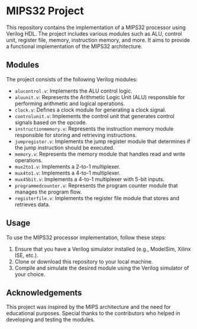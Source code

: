 # MIPS32 Project

This repository contains the implementation of a MIPS32 processor using Verilog HDL. The project includes various modules such as ALU, control unit, register file, memory, instruction memory, and more. It aims to provide a functional implementation of the MIPS32 architecture.

## Modules

The project consists of the following Verilog modules:

- `alucontrol.v`: Implements the ALU control logic.
- `aluunit.v`: Represents the Arithmetic Logic Unit (ALU) responsible for performing arithmetic and logical operations.
- `clock.v`: Defines a clock module for generating a clock signal.
- `controlunit.v`: Implements the control unit that generates control signals based on the opcode.
- `instructionmemory.v`: Represents the instruction memory module responsible for storing and retrieving instructions.
- `jumpregister.v`: Implements the jump register module that determines if the jump instruction should be executed.
- `memory.v`: Represents the memory module that handles read and write operations.
- `mux2to1.v`: Implements a 2-to-1 multiplexer.
- `mux4to1.v`: Implements a 4-to-1 multiplexer.
- `mux45bit.v`: Implements a 4-to-1 multiplexer with 5-bit inputs.
- `programmedcounter.v`: Represents the program counter module that manages the program flow.
- `registerfile.v`: Implements the register file module that stores and retrieves data.


## Usage

To use the MIPS32 processor implementation, follow these steps:

1. Ensure that you have a Verilog simulator installed (e.g., ModelSim, Xilinx ISE, etc.).
2. Clone or download this repository to your local machine.
3. Compile and simulate the desired module using the Verilog simulator of your choice.

## Acknowledgements
This project was inspired by the MIPS architecture and the need for educational purposes. Special thanks to the contributors who helped in developing and testing the modules.



